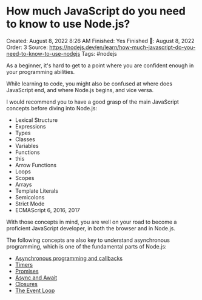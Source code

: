 # How much JavaScript do you need to know to use Node.js?

Created: August 8, 2022 8:26 AM
Finished: Yes
Finished 📅: August 8, 2022
Order: 3
Source: https://nodejs.dev/en/learn/how-much-javascript-do-you-need-to-know-to-use-nodejs
Tags: #nodejs

As a beginner, it's hard to get to a point where you are confident enough in your programming abilities.

While learning to code, you might also be confused at where does JavaScript end, and where Node.js begins, and vice versa.

I would recommend you to have a good grasp of the main JavaScript concepts before diving into Node.js:

- Lexical Structure
- Expressions
- Types
- Classes
- Variables
- Functions
- this
- Arrow Functions
- Loops
- Scopes
- Arrays
- Template Literals
- Semicolons
- Strict Mode
- ECMAScript 6, 2016, 2017

With those concepts in mind, you are well on your road to become a proficient JavaScript developer, in both the browser and in Node.js.

The following concepts are also key to understand asynchronous programming, which is one of the fundamental parts of Node.js:

- [Asynchronous programming and callbacks](https://nodejs.dev/learn/javascript-asynchronous-programming-and-callbacks)
- [Timers](https://nodejs.dev/learn/discover-javascript-timers)
- [Promises](https://nodejs.dev/learn/understanding-javascript-promises)
- [Async and Await](https://nodejs.dev/learn/modern-asynchronous-javascript-with-async-and-await)
- [Closures](https://developer.mozilla.org/en-US/docs/Web/JavaScript/Closures)
- [The Event Loop](https://nodejs.dev/learn/the-nodejs-event-loop)